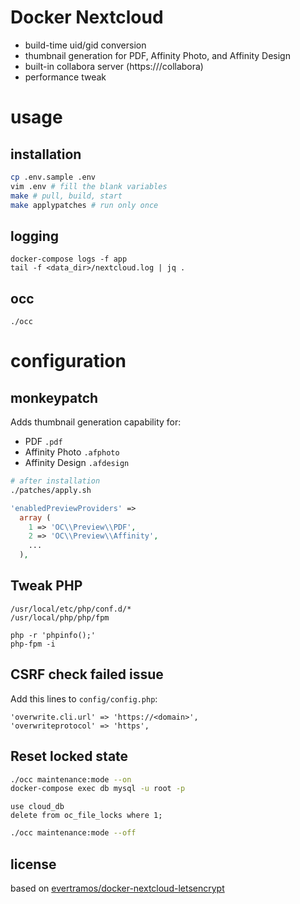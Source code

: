 # Docker Nextcloud

- build-time uid/gid conversion
- thumbnail generation for PDF, Affinity Photo, and Affinity Design
- built-in collabora server (https://<domain>/collabora)
- performance tweak

# usage

## installation

```bash
cp .env.sample .env
vim .env # fill the blank variables
make # pull, build, start
make applypatches # run only once
```

## logging

```
docker-compose logs -f app
tail -f <data_dir>/nextcloud.log | jq .
```

## occ

```
./occ
```

# configuration

## monkeypatch

Adds thumbnail generation capability for:

- PDF `.pdf`
- Affinity Photo `.afphoto`
- Affinity Design `.afdesign`

```bash
# after installation
./patches/apply.sh
```

```php config.php
'enabledPreviewProviders' =>
  array (
    1 => 'OC\\Preview\\PDF',
    2 => 'OC\\Preview\\Affinity',
    ...
  ),
```

## Tweak PHP

```
/usr/local/etc/php/conf.d/*
/usr/local/php/php/fpm

php -r 'phpinfo();'
php-fpm -i
```

## CSRF check failed issue

Add this lines to `config/config.php`:

```
'overwrite.cli.url' => 'https://<domain>',
'overwriteprotocol' => 'https',
```

## Reset locked state

```bash
./occ maintenance:mode --on
docker-compose exec db mysql -u root -p
```

```
use cloud_db
delete from oc_file_locks where 1;
```

```bash
./occ maintenance:mode --off
```

## license

based on [evertramos/docker-nextcloud-letsencrypt](https://github.com/evertramos/docker-nextcloud-letsencrypt)
